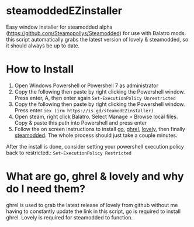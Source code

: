 # steamoddedEZinstaller
Easy window installer for steamodded alpha (https://github.com/Steamopollys/Steamodded) for use with Balatro mods. this script automatically grabs the latest version of lovely & steamodded, so it should always be up to date.

# How to Install
1. Open Windows Powershell or Powershell 7 as administrator
2. Copy the following then paste by right clicking the Powershell window. Press enter, A, then enter again
   `Set-ExecutionPolicy Unrestricted`
3. Copy the following then paste by right clicking the Powershell window. Press enter
   `iex (irm https://is.gd/steamodEZinstaller)`
4. Open steam, right click Balatro. Select Manage > Browse local files. Copy & paste this path into Powershell and press enter
5. Follow the on screen instructions to install [go](https://go.dev/doc/install), [ghrel](https://github.com/jreisinger/ghrel), [lovely](https://github.com/jreisinger/ghrel), then finally [steamodded](https://github.com/Steamopollys/Steamodded?tab=readme-ov-file). The whole process should just take a couple minutes.

After the install is done, consider setting your powershell execution policy back to restricted.:
   `Set-ExecutionPolicy Restricted`

# What are go, ghrel & lovely and why do I need them?
ghrel is used to grab the latest release of lovely from github without me having to constantly update the link in this script, go is required to install ghrel. Lovely is required for steamodded to function.
